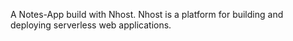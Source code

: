 A Notes-App build with Nhost.
Nhost is a platform for building and deploying serverless web applications.
